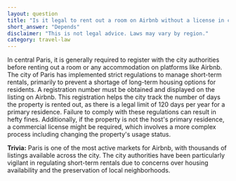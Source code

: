 ```yaml
---
layout: question
title: "Is it legal to rent out a room on Airbnb without a license in central Paris?"
short_answer: "Depends"
disclaimer: "This is not legal advice. Laws may vary by region."
category: travel-law
---
```

In central Paris, it is generally required to register with the city authorities before renting out a room or any accommodation on platforms like Airbnb. The city of Paris has implemented strict regulations to manage short-term rentals, primarily to prevent a shortage of long-term housing options for residents. A registration number must be obtained and displayed on the listing on Airbnb. This registration helps the city track the number of days the property is rented out, as there is a legal limit of 120 days per year for a primary residence. Failure to comply with these regulations can result in hefty fines. Additionally, if the property is not the host's primary residence, a commercial license might be required, which involves a more complex process including changing the property's usage status.

**Trivia:** Paris is one of the most active markets for Airbnb, with thousands of listings available across the city. The city authorities have been particularly vigilant in regulating short-term rentals due to concerns over housing availability and the preservation of local neighborhoods.
